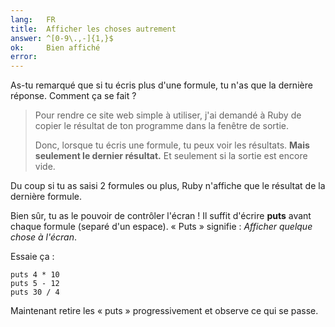 ```yaml
---
lang:   FR
title:  Afficher les choses autrement
answer: ^[0-9\.,-]{1,}$
ok:     Bien affiché
error:
---
```


As-tu remarqué que si tu écris plus d'une formule, tu n'as que la dernière réponse.
Comment ça se fait ?

> Pour rendre ce site web simple à utiliser, j'ai demandé à Ruby de copier le résultat de ton programme dans la fenêtre de sortie.
>
> Donc, lorsque tu écris une formule, tu peux voir les résultats.
> __Mais seulement le dernier résultat.__ Et seulement si la sortie est encore vide.

Du coup si tu as saisi 2 formules ou plus, Ruby n'affiche que le résultat de la dernière formule.

Bien sûr, tu as le pouvoir de contrôler l'écran ! Il suffit d'écrire __puts__ avant chaque formule
(separé d'un espace). « Puts » signifie : *Afficher quelque chose à l'écran*.

Essaie ça :

    puts 4 * 10
    puts 5 - 12
    puts 30 / 4

Maintenant retire les « puts » progressivement et observe ce qui se passe.
